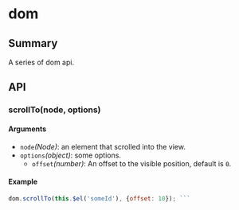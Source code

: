 # dom

## Summary

A series of dom api.

## API

### scrollTo(node, options)

#### Arguments

* `node`*(Node)*: an element that scrolled into the view.
* `options`*(object)*: some options.
  * `offset`*(number)*: An offset to the visible position, default is `0`.

#### Example

```javascript var dom = require('@weex-module/dom');
dom.scrollTo(this.$el('someId'), {offset: 10}); ```

